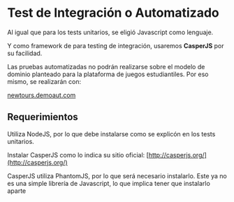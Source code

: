 # Test de Integración o Automatizado

Al igual que para los tests unitarios, se eligió Javascript como lenguaje.

Y como framework de para testing de integración, usaremos **CasperJS** por su
facilidad.

Las pruebas automatizadas no podrán realizarse sobre el modelo de dominio
planteado para la plataforma de juegos estudiantiles. Por eso mismo, se
realizarán con:

[newtours.demoaut.com](http://newtours.demoaut.com/)

## Requerimientos
Utiliza NodeJS, por lo que debe instalarse como se explicón en los tests
unitarios.

Instalar CasperJS como lo indica su sitio oficial:
[http://casperjs.org/](http://casperjs.org/)

CasperJS utiliza PhantomJS, por lo que será necesario instalarlo. Este ya no es
una simple librería de Javascript, lo que implica tener que instalarlo aparte
